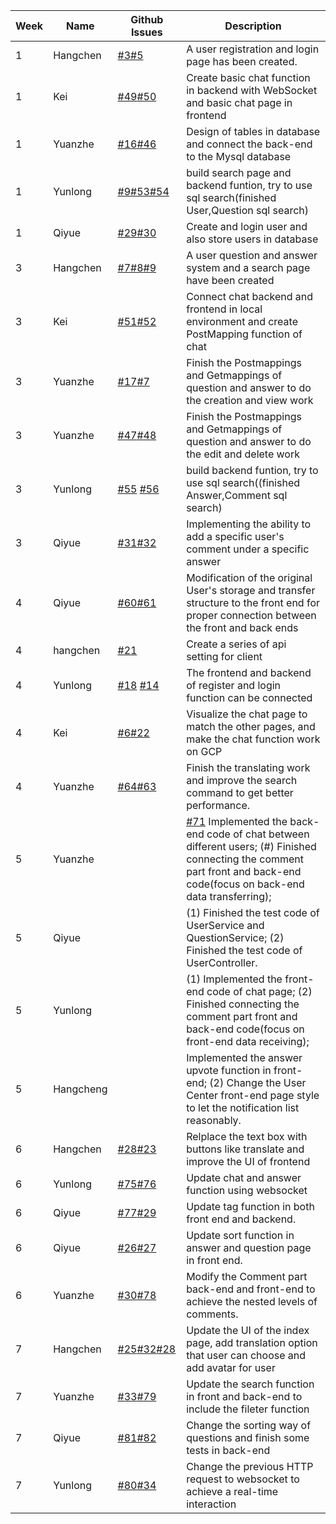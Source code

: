 | **Week** | **Name** | **Github Issues**                                                                                                                                                                                                                  | **Description**                                                                                                                                                                                                                                    |
|----------|-------|------------------------------------------------------------------------------------------------------------------------------------------------------------------------------------------------------------------------------------|----------------------------------------------------------------------------------------------------------------------------------------------------------------------------------------------------------------------------------------------------|
| 1        | Hangchen | [#3](https://github.com/sopra-fs23-group-38/sopra-fs23-38-client/issues/3)[#5](https://github.com/sopra-fs23-group-38/sopra-fs23-38-client/issues/5) | A user registration and login page has been created.                                                                                                                                                                                               |
| 1        | Kei | [#49](https://github.com/sopra-fs23-group-38/sopra-fs23-38-server/issues/49)[#50](https://github.com/sopra-fs23-group-38/sopra-fs23-38-server/issues/50) | Create basic chat function in backend with WebSocket and basic chat page in frontend                                                                                                                                                               |
| 1        | Yuanzhe | [#16](https://github.com/sopra-fs23-group-38/sopra-fs23-38-server/issues/16)[#46](https://github.com/sopra-fs23-group-38/sopra-fs23-38-server/issues/46) | Design of tables in database and connect the back-end to the Mysql database                                                                                                                                                                        |
| 1        | Yunlong | [#9](https://github.com/sopra-fs23-group-38/sopra-fs23-38-server/issues/9)[#53](https://github.com/sopra-fs23-group-38/sopra-fs23-38-server/issues/53)[#54](https://github.com/sopra-fs23-group-38/sopra-fs23-38-server/issues/54) | build search page and backend funtion, try to use sql search(finished User,Question sql search)                                                                                                                                                    |
| 1        | Qiyue | [#29](https://github.com/sopra-fs23-group-38/sopra-fs23-38-server/issues/29)[#30](https://github.com/sopra-fs23-group-38/sopra-fs23-38-server/issues/30) | Create and login user and also store users in database                                                                                                                                                                                             |
| 3        | Hangchen | [#7](https://github.com/sopra-fs23-group-38/sopra-fs23-38-client/issues/7)[#8](https://github.com/sopra-fs23-group-38/sopra-fs23-38-client/issues/8)[#9 ](https://github.com/sopra-fs23-group-38/sopra-fs23-38-client/issues/9) | A user question and answer system and a search page have been created                                                                                                                                                                              |
| 3        | Kei | [#51](https://github.com/sopra-fs23-group-38/sopra-fs23-38-client/issues/51)[#52](https://github.com/sopra-fs23-group-38/sopra-fs23-38-server/issues/52) | Connect chat backend and frontend in local environment and create PostMapping function of chat                                                                                                                                                     |
| 3        | Yuanzhe | [#17](https://github.com/sopra-fs23-group-38/sopra-fs23-38-server/issues/17)[#7](https://github.com/sopra-fs23-group-38/sopra-fs23-38-server/issues/7) | Finish the Postmappings and Getmappings of question and answer to do the creation and view work                                                                                                                                                    |
| 3        | Yuanzhe | [#47](https://github.com/sopra-fs23-group-38/sopra-fs23-38-server/issues/47)[#48](https://github.com/sopra-fs23-group-38/sopra-fs23-38-server/issues/48) | Finish the Postmappings and Getmappings of question and answer to do the edit and delete work                                                                                                                                                      |
| 3        | Yunlong | [#55](https://github.com/sopra-fs23-group-38/sopra-fs23-38-server/issues/55) [#56](https://github.com/sopra-fs23-group-38/sopra-fs23-38-server/issues/56) | build backend funtion, try to use sql search((finished Answer,Comment sql search)                                                                                                                                                                  |
| 3        | Qiyue | [#31](https://github.com/sopra-fs23-group-38/sopra-fs23-38-server/issues/31)[#32](https://github.com/sopra-fs23-group-38/sopra-fs23-38-server/issues/32)                                                                           | Implementing the ability to add a specific user's comment under a specific answer                                                                                                                                                                  
| 4        | Qiyue | [#60](https://github.com/sopra-fs23-group-38/sopra-fs23-38-server/issues/31)[#61](https://github.com/sopra-fs23-group-38/sopra-fs23-38-server/issues/32)                                                                           | Modification of the original User's storage and transfer structure to the front end for proper connection between the front and back ends                                                                                                          |
| 4        | hangchen | [#21](https://github.com/sopra-fs23-group-38/sopra-fs23-38-client/issues/21)                                                                                                                                                       | Create a series of api setting for client                                                                                                                                                                                                          | 
| 4        | Yunlong | [#18](https://github.com/sopra-fs23-group-38/sopra-fs23-38-client/issues/18) [#14](https://github.com/sopra-fs23-group-38/sopra-fs23-38-client/issues/14)                                                                          | The frontend and backend of register and login function can be connected                                                                                                                                                                           |
| 4        | Kei   | [#6](https://github.com/sopra-fs23-group-38/sopra-fs23-38-client/issues/6)[#22](https://github.com/sopra-fs23-group-38/sopra-fs23-38-server/issues/22)                                                                             | Visualize the chat page to match the other pages, and make the chat function work on GCP                                                                                                                                                           |
| 4        | Yuanzhe | [#64](https://github.com/sopra-fs23-group-38/sopra-fs23-38-server/issues/64)[#63](https://github.com/sopra-fs23-group-38/sopra-fs23-38-server/issues/63)                                                                             | Finish the translating work and improve the search command to get better performance.                                                                                                                                                              |
| 5        | Yuanzhe |  | [#71](https://github.com/sopra-fs23-group-38/sopra-fs23-38-server/issues/71) Implemented the back-end code of chat between different users; (#) Finished connecting the comment part front and back-end code(focus on back-end data transferring); |
| 5        | Qiyue |  | (1) Finished the test code of UserService and QuestionService; (2) Finished the test code of UserController.                                                                                                                                       |
| 5        | Yunlong |  | (1) Implemented the front-end code of chat page; (2) Finished connecting the comment part front and back-end code(focus on front-end data receiving);                                                                                              |
| 5        | Hangcheng |  | []() Implemented the answer upvote function in front-end; (2) Change the User Center front-end page style to let the notification list reasonably.                                                                                                 |
| 6        | Hangchen | [#28](https://github.com/sopra-fs23-group-38/sopra-fs23-38-slient/issues/28)[#23](https://github.com/sopra-fs23-group-38/sopra-fs23-38-slient/issues/23)| Relplace the text box with buttons like translate and improve the UI of frontend                                                                                                                                                                   |
| 6        | Yunlong | [#75](https://github.com/sopra-fs23-group-38/sopra-fs23-38-server/issues/75)[#76](https://github.com/sopra-fs23-group-38/sopra-fs23-38-server/issues/76)                                                                          | Update chat and answer function using websocket                                                                                                                                                                                                    | 
| 6        | Qiyue | [#77](https://github.com/sopra-fs23-group-38/sopra-fs23-38-server/issues/77)[#29](https://github.com/sopra-fs23-group-38/sopra-fs23-38-client/issues/29) | Update tag function in both front end and backend.                                                                                                                                                                                                 
| 6        | Qiyue | [#26](https://github.com/sopra-fs23-group-38/sopra-fs23-38-client/issues/26)[#27](https://github.com/sopra-fs23-group-38/sopra-fs23-38-client/issues/27) | Update sort function in answer and question page in front end.                                                                                                                                                                                     
| 6        | Yuanzhe | [#30](https://github.com/sopra-fs23-group-38/sopra-fs23-38-client/issues/30)[#78](https://github.com/sopra-fs23-group-38/sopra-fs23-38-server/issues/78) | Modify the Comment part back-end and front-end to achieve the nested levels of comments.                                                                                                                                                           |
| 7        | Hangchen | [#25](https://github.com/sopra-fs23-group-38/sopra-fs23-38-client/issues/25)[#32](https://github.com/sopra-fs23-group-38/sopra-fs23-38-client/issues/32)[#28](https://github.com/sopra-fs23-group-38/sopra-fs23-38-client/issues/25) | Update the UI of the index page, add translation option that user can choose and add avatar for user                                                                                                                                               
| 7        | Yuanzhe | [#33](https://github.com/sopra-fs23-group-38/sopra-fs23-38-client/issues/33)[#79](https://github.com/sopra-fs23-group-38/sopra-fs23-38-server/issues/79) | Update the search function in front and back-end to include the fileter function                                                                                                                                                                   |
| 7        | Qiyue | [#81](https://github.com/sopra-fs23-group-38/sopra-fs23-38-server/issues/81)[#82](https://github.com/sopra-fs23-group-38/sopra-fs23-38-server/issues/82) | Change the sorting way of questions and finish some tests in back-end                                                                                                                                                                              |
| 7        | Yunlong | [#80](https://github.com/sopra-fs23-group-38/sopra-fs23-38-server/issues/80)[#34](https://github.com/sopra-fs23-group-38/sopra-fs23-38-client/issues/34) | Change the previous HTTP request to websocket to achieve a real-time interaction                                                                                                                                                                   |
